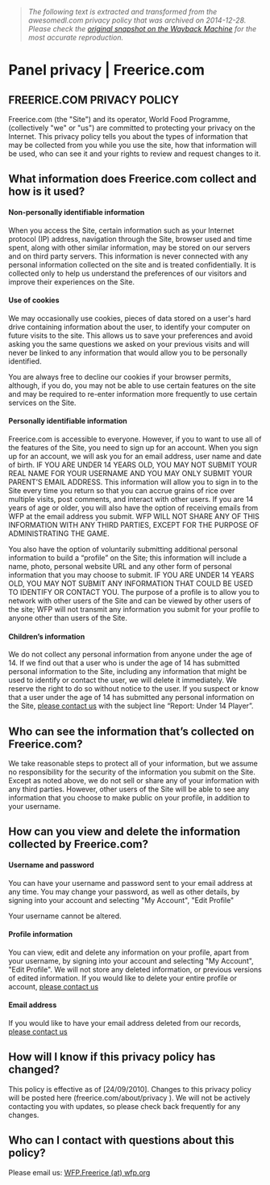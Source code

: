 > *The following text is extracted and transformed from the awesomedl.com privacy policy that was archived on 2014-12-28. Please check the [original snapshot on the Wayback Machine](https://web.archive.org/web/20141228181130id_/http%3A//freerice.com/about/privacy) for the most accurate reproduction.*

# Panel privacy | Freerice.com

## FREERICE.COM PRIVACY POLICY

Freerice.com (the "Site") and its operator, World Food Programme, (collectively "we" or "us") are committed to protecting your privacy on the Internet. This privacy policy tells you about the types of information that may be collected from you while you use the site, how that information will be used, who can see it and your rights to review and request changes to it. 

## What information does Freerice.com collect and how is it used?

#### Non-personally identifiable information 

When you access the Site, certain information such as your Internet protocol (IP) address, navigation through the Site, browser used and time spent, along with other similar information, may be stored on our servers and on third party servers. This information is never connected with any personal information collected on the site and is treated confidentially. It is collected only to help us understand the preferences of our visitors and improve their experiences on the Site. 

#### Use of cookies 

We may occasionally use cookies, pieces of data stored on a user's hard drive containing information about the user, to identify your computer on future visits to the site. This allows us to save your preferences and avoid asking you the same questions we asked on your previous visits and will never be linked to any information that would allow you to be personally identified. 

You are always free to decline our cookies if your browser permits, although, if you do, you may not be able to use certain features on the site and may be required to re-enter information more frequently to use certain services on the Site. 

#### Personally identifiable information

Freerice.com is accessible to everyone. However, if you to want to use all of the features of the Site, you need to sign up for an account. When you sign up for an account, we will ask you for an email address, user name and date of birth. IF YOU ARE UNDER 14 YEARS OLD, YOU MAY NOT SUBMIT YOUR REAL NAME FOR YOUR USERNAME AND YOU MAY ONLY SUBMIT YOUR PARENT’S EMAIL ADDRESS. This information will allow you to sign in to the Site every time you return so that you can accrue grains of rice over multiple visits, post comments, and interact with other users. If you are 14 years of age or older, you will also have the option of receiving emails from WFP at the email address you submit. WFP WILL NOT SHARE ANY OF THIS INFORMATION WITH ANY THIRD PARTIES, EXCEPT FOR THE PURPOSE OF ADMINISTRATING THE GAME. 

You also have the option of voluntarily submitting additional personal information to build a “profile” on the Site; this information will include a name, photo, personal website URL and any other form of personal information that you may choose to submit. IF YOU ARE UNDER 14 YEARS OLD, YOU MAY NOT SUBMIT ANY INFORMATION THAT COULD BE USED TO IDENTIFY OR CONTACT YOU. The purpose of a profile is to allow you to network with other users of the Site and can be viewed by other users of the site; WFP will not transmit any information you submit for your profile to anyone other than users of the Site. 

#### Children’s information

We do not collect any personal information from anyone under the age of 14. If we find out that a user who is under the age of 14 has submitted personal information to the Site, including any information that might be used to identify or contact the user, we will delete it immediately. We reserve the right to do so without notice to the user. If you suspect or know that a user under the age of 14 has submitted any personal information on the Site, [please contact us](mailto:WFP.Freerice@wfp.org) with the subject line “Report: Under 14 Player”. 

## Who can see the information that’s collected on Freerice.com?

We take reasonable steps to protect all of your information, but we assume no responsibility for the security of the information you submit on the Site. Except as noted above, we do not sell or share any of your information with any third parties. However, other users of the Site will be able to see any information that you choose to make public on your profile, in addition to your username. 

## How can you view and delete the information collected by Freerice.com? 

#### Username and password 

You can have your username and password sent to your email address at any time. You may change your password, as well as other details, by signing into your account and selecting "My Account", "Edit Profile" 

Your username cannot be altered. 

#### Profile information

You can view, edit and delete any information on your profile, apart from your username, by signing into your account and selecting "My Account", "Edit Profile". We will not store any deleted information, or previous versions of edited information. If you would like to delete your entire profile or account, [please contact us](mailto:WFP.Freerice@wfp.org)

#### Email address

If you would like to have your email address deleted from our records, [please contact us](mailto:WFP.Freerice@wfp.org)

## How will I know if this privacy policy has changed?

This policy is effective as of [24/09/2010]. Changes to this privacy policy will be posted here (freerice.com/about/privacy ). We will not be actively contacting you with updates, so please check back frequently for any changes. 

## Who can I contact with questions about this policy?

Please email us: [WFP.Freerice (at) wfp.org](mailto:WFP.Freerice@wfp.org)
